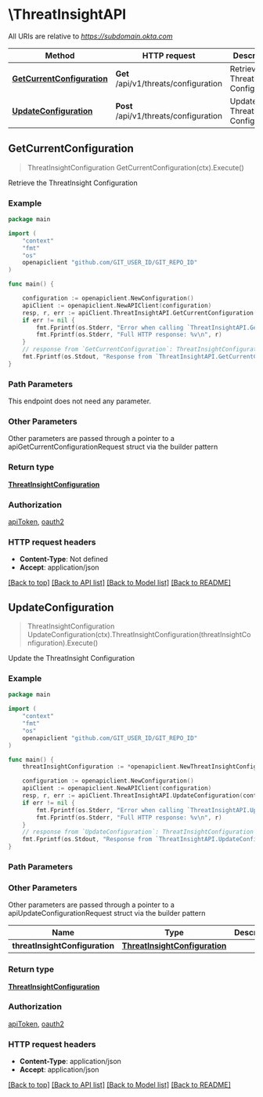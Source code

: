 # \ThreatInsightAPI

All URIs are relative to *https://subdomain.okta.com*

Method | HTTP request | Description
------------- | ------------- | -------------
[**GetCurrentConfiguration**](ThreatInsightAPI.md#GetCurrentConfiguration) | **Get** /api/v1/threats/configuration | Retrieve the ThreatInsight Configuration
[**UpdateConfiguration**](ThreatInsightAPI.md#UpdateConfiguration) | **Post** /api/v1/threats/configuration | Update the ThreatInsight Configuration



## GetCurrentConfiguration

> ThreatInsightConfiguration GetCurrentConfiguration(ctx).Execute()

Retrieve the ThreatInsight Configuration



### Example

```go
package main

import (
    "context"
    "fmt"
    "os"
    openapiclient "github.com/GIT_USER_ID/GIT_REPO_ID"
)

func main() {

    configuration := openapiclient.NewConfiguration()
    apiClient := openapiclient.NewAPIClient(configuration)
    resp, r, err := apiClient.ThreatInsightAPI.GetCurrentConfiguration(context.Background()).Execute()
    if err != nil {
        fmt.Fprintf(os.Stderr, "Error when calling `ThreatInsightAPI.GetCurrentConfiguration``: %v\n", err)
        fmt.Fprintf(os.Stderr, "Full HTTP response: %v\n", r)
    }
    // response from `GetCurrentConfiguration`: ThreatInsightConfiguration
    fmt.Fprintf(os.Stdout, "Response from `ThreatInsightAPI.GetCurrentConfiguration`: %v\n", resp)
}
```

### Path Parameters

This endpoint does not need any parameter.

### Other Parameters

Other parameters are passed through a pointer to a apiGetCurrentConfigurationRequest struct via the builder pattern


### Return type

[**ThreatInsightConfiguration**](ThreatInsightConfiguration.md)

### Authorization

[apiToken](../README.md#apiToken), [oauth2](../README.md#oauth2)

### HTTP request headers

- **Content-Type**: Not defined
- **Accept**: application/json

[[Back to top]](#) [[Back to API list]](../README.md#documentation-for-api-endpoints)
[[Back to Model list]](../README.md#documentation-for-models)
[[Back to README]](../README.md)


## UpdateConfiguration

> ThreatInsightConfiguration UpdateConfiguration(ctx).ThreatInsightConfiguration(threatInsightConfiguration).Execute()

Update the ThreatInsight Configuration



### Example

```go
package main

import (
    "context"
    "fmt"
    "os"
    openapiclient "github.com/GIT_USER_ID/GIT_REPO_ID"
)

func main() {
    threatInsightConfiguration := *openapiclient.NewThreatInsightConfiguration("none") // ThreatInsightConfiguration | 

    configuration := openapiclient.NewConfiguration()
    apiClient := openapiclient.NewAPIClient(configuration)
    resp, r, err := apiClient.ThreatInsightAPI.UpdateConfiguration(context.Background()).ThreatInsightConfiguration(threatInsightConfiguration).Execute()
    if err != nil {
        fmt.Fprintf(os.Stderr, "Error when calling `ThreatInsightAPI.UpdateConfiguration``: %v\n", err)
        fmt.Fprintf(os.Stderr, "Full HTTP response: %v\n", r)
    }
    // response from `UpdateConfiguration`: ThreatInsightConfiguration
    fmt.Fprintf(os.Stdout, "Response from `ThreatInsightAPI.UpdateConfiguration`: %v\n", resp)
}
```

### Path Parameters



### Other Parameters

Other parameters are passed through a pointer to a apiUpdateConfigurationRequest struct via the builder pattern


Name | Type | Description  | Notes
------------- | ------------- | ------------- | -------------
 **threatInsightConfiguration** | [**ThreatInsightConfiguration**](ThreatInsightConfiguration.md) |  | 

### Return type

[**ThreatInsightConfiguration**](ThreatInsightConfiguration.md)

### Authorization

[apiToken](../README.md#apiToken), [oauth2](../README.md#oauth2)

### HTTP request headers

- **Content-Type**: application/json
- **Accept**: application/json

[[Back to top]](#) [[Back to API list]](../README.md#documentation-for-api-endpoints)
[[Back to Model list]](../README.md#documentation-for-models)
[[Back to README]](../README.md)

